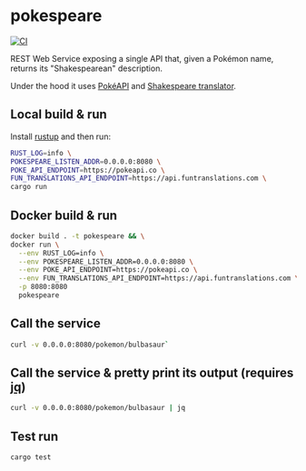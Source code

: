 # pokespeare

[![CI](https://github.com/fusillicode/pokespeare/workflows/Rust/badge.svg)](https://github.com/fusillicode/pokespeare/actions)

REST Web Service exposing a single API that, given a Pokémon name, returns its "Shakespearean" description.

Under the hood it uses [PokéAPI](https://pokeapi.co/) and [Shakespeare translator](https://funtranslations.com/api/shakespeare).

## Local build & run
Install [rustup](https://www.rust-lang.org/tools/install) and then run:
```sh
RUST_LOG=info \
POKESPEARE_LISTEN_ADDR=0.0.0.0:8080 \
POKE_API_ENDPOINT=https://pokeapi.co \
FUN_TRANSLATIONS_API_ENDPOINT=https://api.funtranslations.com \
cargo run
```

## Docker build & run
```sh
docker build . -t pokespeare && \
docker run \
  --env RUST_LOG=info \
  --env POKESPEARE_LISTEN_ADDR=0.0.0.0:8080 \
  --env POKE_API_ENDPOINT=https://pokeapi.co \
  --env FUN_TRANSLATIONS_API_ENDPOINT=https://api.funtranslations.com \
  -p 8080:8080
  pokespeare
```

## Call the service
```sh
curl -v 0.0.0.0:8080/pokemon/bulbasaur`
```

## Call the service & pretty print its output (requires [jq](https://stedolan.github.io/jq/download/))
```sh
curl -v 0.0.0.0:8080/pokemon/bulbasaur | jq
```

## Test run
```sh
cargo test
```

